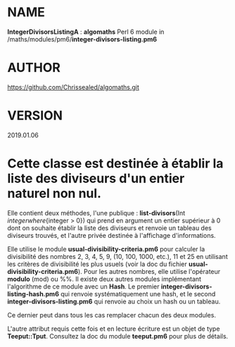 NAME
====

**IntegerDivisorsListingA** : **algomaths** Perl 6 module in /maths/modules/pm6/**integer-divisors-listing.pm6**

AUTHOR
======

https://github.com/Chrissealed/algomaths.git

VERSION
=======

2019.01.06

Cette classe est destinée à établir la liste des diviseurs d'un entier naturel non nul.
=======================================================================================

Elle contient deux méthodes, l'une publique : **list-divisors**(Int $integer where \{$integer > 0\}) qui prend en argument un entier supérieur à 0 dont on souhaite établir la liste des diviseurs et renvoie un tableau des diviseurs trouvés, et l'autre privée destinée à l'affichage d'informations.

Elle utilise le module **usual-divisibility-criteria.pm6** pour calculer la divisibilité des nombres 2, 3, 4, 5, 9, (10, 100, 1000, etc.), 11 et 25 en utilisant les critères de divisibilité les plus usuels (voir la doc du fichier **usual-divisibility-criteria.pm6**). Pour les autres nombres, elle utilise l'opérateur **modulo** (mod) ou %%. Il existe deux autres modules implémentant l'algorithme de ce module avec un **Hash**. Le premier **integer-divisors-listing-hash.pm6** qui renvoie systématiquement une hash, et le second **integer-divisors-listing.pm6** qui renvoie au choix un hash ou un tableau.

Ce dernier peut dans tous les cas remplacer chacun des deux modules.

L'autre attribut requis cette fois et en lecture écriture est un objet de type **Teeput::Tput**. Consultez la doc du module **teeput.pm6** pour plus de détails.

